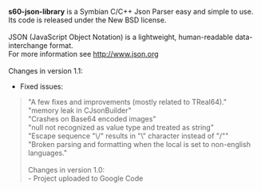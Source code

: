 <b>s60-json-library</b> is a Symbian C/C++ Json Parser easy and simple to use.<br>
Its code is released under the New BSD license.<br>
<br>
JSON (JavaScript Object Notation) is a lightweight, human-readable data-interchange format.<br> For more information see <a href='http://www.json.org'>http://www.json.org</a><br>
<br>
Changes in version 1.1:<br>
- Fixed issues:<br>
<blockquote>"A few fixes and improvements (mostly related to TReal64)."<br>
"memory leak in CJsonBuilder"<br>
"Crashes on Base64 encoded images"<br>
"null not recognized as value type and treated as string"<br>
"Escape sequence "\/" results in "\" character instead of "/""<br>
"Broken parsing and formatting when the local is set to non-english languages."<br>
<br>
Changes in version 1.0:<br>
- Project uploaded to Google Code<br>